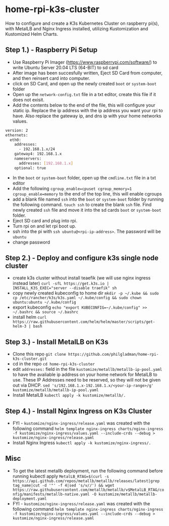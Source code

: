 # home-rpi-k3s-cluster
How to configure and create a K3s Kubernetes Cluster on raspberry pi(s), with MetalLB and Nginx Ingress installed, utilizing Kustomization and Kustomized Helm Charts.

## Step 1.) - Raspberry Pi Setup
- Use Raspberry Pi Imager (https://www.raspberrypi.com/software/) to write Ubuntu Server 20.04 LTS (64-BIT) to sd card
- After image has been succesfully written, Eject SD Card from computer, and then reinsert card into computer.
- click on SD Card, and open up the newly created `boot` or `system-boot` folder
- Open up the `network-config.txt` file in a txt editor, create this file if it does not exisit.
- Add the contents below to the end of the file, this will configure your static ip. Replace the ip address with the ip address you want your rpi to have. Also replace the gateway ip, and dns ip with your home networks values.

```bash
version: 2
ethernets:
  eth0:
    addresses:
      - 192.168.1.x/24
    gateway4: 192.168.1.x
    nameservers:
      addresses: [192.168.1.x]
    optional: true
```

- In the `boot`  or `system-boot` folder, open up the `cmdline.txt` file in a txt editor
- Add the following `cgroup_enable=cpuset cgroup_memory=1 cgroup_enable=memory` to the end of the top line, this will enable cgroups
- add a blank file named `ssh` into the `boot` or `system-boot` folder by running the following command. `touch ssh` to create the blank `ssh` file. Find newly created `ssh` file and move it into the sd cards `boot` or `system-boot` folder.
- Eject SD card and plug into rpi.
- Turn rpi on and let rpi boot up.
- ssh into the pi with `ssh ubuntu@<rpi-ip-address>`. The password will be `ubuntu`
- change password

## Step 2.) - Deploy and configure k3s single node cluster
- create k3s cluster without install teaefik (we will use nginx ingress instead later) `curl -sfL https://get.k3s.io | INSTALL_K3S_EXEC="server --disable traefik" sh`
- copy newly created kubeconfig to home dir `mkdir -p ~/.kube && sudo cp /etc/rancher/k3s/k3s.yaml ~/.kube/config && sudo chown ubuntu:ubuntu ~/.kube/config`
- export kubeconfig `echo "export KUBECONFIG=~/.kube/config" >> ~/.bashrc && source ~/.bashrc`
- install helm `curl https://raw.githubusercontent.com/helm/helm/master/scripts/get-helm-3 | bash`

## Step 3.) - Install MetalLB on K3s 
- Clone this repo `git clone https://github.com/philgladman/home-rpi-k3s-cluster.git`
- cd in the repo `cd home-rpi-k3s-cluster`
- edit `addresses:` field in the file `kustomize/metallb/metallb-ip-pool.yaml` to have the avaliable ip address on your home network for MetalLB to use. These IP Addresses need to be reserved, so they will not be given out via DHCP. `sed 's/192.168.1.x-192.168.1.x/<your-ip-range>/g' kustomize/metallb/metallb-ip-pool.yaml`
- Install MetalLB `kubectl apply -k kustomize/metallb/.`

## Step 4.) - Install Nginx Ingress on K3s Cluster
- FYI - `kustomize/nginx-ingress/release.yaml` was created with the following command `helm template nginx-ingress charts/nginx-ingress -f kustomize/nginx-ingress/values.yaml --include-crds --debug > kustomize/nginx-ingress/release.yaml`
- Install Nginx Ingress `kubectl apply -k kustomize/nginx-ingress/.`


## Misc
- To get the latest metallb deployment, run the following command  before running kubectl apply `MetalLB_RTAG=$(curl -s https://api.github.com/repos/metallb/metallb/releases/latest|grep tag_name|cut -d '"' -f 4|sed 's/v//') && wget https://raw.githubusercontent.com/metallb/metallb/v$MetalLB_RTAG/config/manifests/metallb-native.yaml -O kustomize/metallb/metallb-deployment.yaml`
- FYI - `kustomize/nginx-ingress/release.yaml` was created with the following command `helm template nginx-ingress charts/nginx-ingress -f kustomize/nginx-ingress/values.yaml --include-crds --debug > kustomize/nginx-ingress/release.yaml`